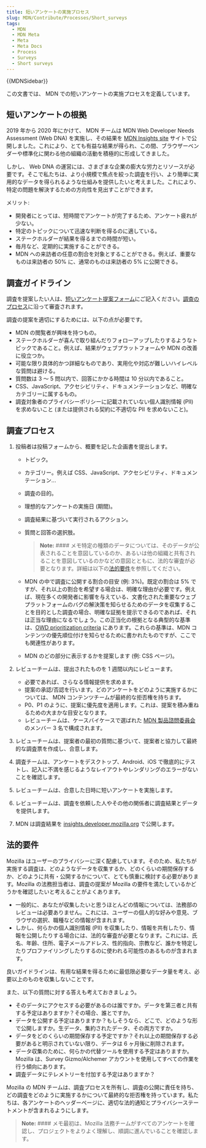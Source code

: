 ```yaml
---
title: 短いアンケートの実施プロセス
slug: MDN/Contribute/Processes/Short_surveys
tags:
  - MDN
  - MDN Meta
  - Meta
  - Meta Docs
  - Process
  - Surveys
  - Short surveys
---
```

{{MDNSidebar}}

この文書では、 MDN での短いアンケートの実施プロセスを定義しています。

## 短いアンケートの根拠

2019 年から 2020 年にかけて、 MDN チームは MDN Web Developer Needs Assessment (Web DNA) を実施し、その結果を [MDN Insights site](https://insights.developer.mozilla.org/) サイトで公開しました。これにより、とても有益な結果が得られ、この間、ブラウザーベンダーや標準化に関わる他の組織の活動を積極的に形成してきました。

しかし、 Web DNA の運営には、さまざまな企業の膨大な労力とリソースが必要です。そこで私たちは、より小規模で焦点を絞った調査を行い、より簡単に実用的なデータを得られるような仕組みを提供したいと考えました。これにより、特定の問題を解決するための方向性を見出すことができます。

メリット:

- 開発者にとっては、短時間でアンケートが完了するため、アンケート疲れが少ない。
- 特定のトピックについて迅速な判断を得るのに適している。
- ステークホルダーが結果を得るまでの時間が短い。
- 毎月など、定期的に実施することができる。
- MDN への来訪者の任意の割合を対象とすることができる。例えば、重要なものは来訪者の 50% に、通常のものは来訪者の 5% に公開できる。

## 調査ガイドライン

調査を提案したい人は、[短いアンケート提案フォーム](https://www.surveygizmo.com/s3/6306724/Short-survey-proposal-form)にご記入ください。[調査のプロセス](#survey_process)に沿って審査されます。

調査の提案を適切にするためには、以下の点が必要です。

- MDN の閲覧者が興味を持つもの。
- ステークホルダーが喜んで取り組んだりフォローアップしたりするようなトピックであること。例えば、結果がウェブプラットフォームや MDN の改善に役立つか。
- 可能な限り具体的かつ詳細なものであり、実用化や対応が難しいハイレベルな質問は避ける。
- 質問数は 3 ～ 5 問以内で、回答にかかる時間は 10 分以内であること。
- CSS、JavaScript、アクセシビリティ、ドキュメンテーションなど、明確なカテゴリーに属するもの。
- 調査対象者のプライバシーポリシーに記載されていない個人識別情報 (PII) を求めないこと (または提供される契約に不適切な PII を求めないこと)。

## 調査プロセス

1.  投稿者は投稿フォームから、概要を記した企画書を提出します。

    - トピック。
    - カテゴリー。例えば CSS、JavaScript、アクセシビリティ、ドキュメンテーション...
    - 調査の目的。
    - 理想的なアンケートの実施日 (期間)。
    - 調査結果に基づいて実行されるアクション。
    - 質問と回答の選択肢。

      > **Note:** #### メモ特定の種類のデータについては、そのデータが公表されることを意図しているのか、あるいは他の組織と共有されることを意図しているのかなどの意図とともに、法的な審査が必要となります。詳細は以下の[法的要件](#legal_requirements)を参照してください。

    - MDN の中で調査に公開する割合の目安 (例: 3%)。既定の割合は 5% ですが、それ以上の割合を希望する場合は、明確な理由が必要です。例えば、現在多くの開発者に影響を与えている、文書化された重要なウェブプラットフォームのバグの解決策を知らせるためのデータを収集することを目的とした調査の場合、明確な証拠を提示できるのであれば、それは正当な理由になるでしょう。この正当化の根拠となる典型的な基準は、[OWD prioritization criteria](https://github.com/openwebdocs/project/blob/main/steering-committee/prioritization-criteria.md) にあります。これらの基準は、MDN コンテンツの優先順位付けを知らせるために書かれたものですが、ここでも関連性があります。
    - MDN のどの部分に表示するかを提案します (例: CSS ページ)。

2.  レビューチームは、提出されたものを 1 週間以内にレビューます。

    - 必要であれば、さらなる情報提供を求めます。
    - 提案の承認/否認を行います。どのアンケートをどのように実施するかについては、 MDN コンテンツチームが最終的な拒否権を持ちます。
    - P0、P1 のように、提案に優先度を適用します。これは、提案を積み重ねるための大まかな目安となります。
    - レビューチームは、ケースバイケースで選ばれた [MDN 製品諮問委員会](/ja/docs/MDN/MDN_Product_Advisory_Board)のメンバー 3 名で構成されます。

3.  レビューチームは、提案者の最初の質問に基づいて、提案者と協力して最終的な調査票を作成し、合意します。
4.  調査チームは、アンケートをデスクトップ、Android、iOS で徹底的にテストし、記入に不満を感じるようなレイアウトやレンダリングのエラーがないことを確認します。
5.  レビューチームは、合意した日時に短いアンケートを実施します。
6.  レビューチームは、調査を依頼した人やその他の関係者に調査結果とデータを提供します。
7.  MDN は調査結果を [insights.developer.mozilla.org](https://insights.developer.mozilla.org/) で公開します。

## 法的要件

Mozilla はユーザーのプライバシーに深く配慮しています。そのため、私たちが実施する調査は、どのようなデータを収集するか、どのくらいの期間保存するか、どのように共有・公開するかについて、とても慎重に検討する必要があります。Mozilla の法務担当者は、調査の提案が Mozilla の要件を満たしているかどうかを確認したいと考えることがよくあります。

- 一般的に、あなたが収集したいと思うほとんどの情報については、法務部のレビューは必要ありません。これには、ユーザーの個人的な好みや意見、ブラウザの選択、職種などの情報が含まれます。
- しかし、何らかの個人識別情報 (PII) を収集したり、情報を共有したり、情報を公開したりする場合には、法的な審査が必要となります。これには、氏名、年齢、住所、電子メールアドレス、性的指向、宗教など、誰かを特定したりプロファイリングしたりするのに使われる可能性のあるものが含まれます。

良いガイドラインは、有用な結果を得るために最低限必要なデータ量を考え、必要以上のものを収集しないことです。

また、以下の質問に対する答えも考えておきましょう。

- そのデータにアクセスする必要があるのは誰ですか。データを第三者と共有する予定はありますか？その場合、誰とですか。
- データを公開する予定はありますか？もしそうなら、どこで、どのような形で公開しますか。生データ、集約されたデータ、その両方ですか。
- データをどのくらいの期間保存する予定ですか？それ以上の期間保存する必要があると明示されていない限り、データは 6 ヶ月後に削除されます。
- データ収集のために、何らかの代替ツールを使用する予定はありますか。 Mozilla は、Survey Gizmo/Alchemer アカウントを使用してすべての作業を行う傾向にあります。
- 調査データにテレメトリーを付加する予定はありますか？

Mozilla の MDN チームは、調査プロセスを所有し、調査の公開に責任を持ち、どの調査をどのように実施するかについて最終的な拒否権を持っています。私たちは、各アンケートのヘッダーページに、適切な法的通知とプライバシーステートメントが含まれるようにします。

> **Note:** #### メモ最初は、Mozilla 法務チームがすべてのアンケートを確認し、プロジェクトをよりよく理解し、順調に進んでいることを確認します。
